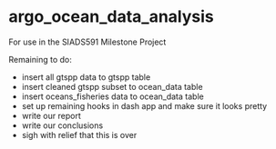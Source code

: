 # argo_ocean_data_analysis
For use in the SIADS591 Milestone Project

Remaining to do:
- insert all gtspp data to gtspp table
- insert cleaned gtspp subset to ocean_data table
- insert oceans_fisheries data to ocean_data table
- set up remaining hooks in dash app and make sure it looks pretty
- write our report
- write our conclusions 
- sigh with relief that this is over